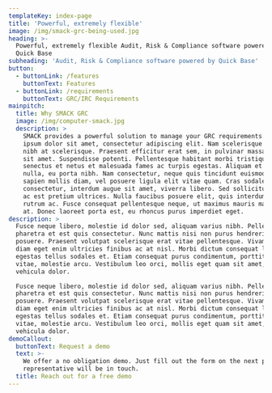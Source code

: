 ```yaml
---
templateKey: index-page
title: 'Powerful, extremely flexible'
image: /img/smack-grc-being-used.jpg
heading: >-
  Powerful, extremely flexible Audit, Risk & Compliance software powered by
  Quick Base
subheading: 'Audit, Risk & Compliance software powered by Quick Base'
button:
  - buttonLink: /features
    buttonText: Features
  - buttonLink: /requirements
    buttonText: GRC/IRC Requirements
mainpitch:
  title: Why SMACK GRC
  image: /img/computer-smack.jpg
  description: >
    SMACK provides a powerful solution to manage your GRC requirements. Lorem
    ipsum dolor sit amet, consectetur adipiscing elit. Nam scelerisque fringilla
    nibh at scelerisque. Praesent efficitur erat sem, in pulvinar massa pulvinar
    sit amet. Suspendisse potenti. Pellentesque habitant morbi tristique
    senectus et netus et malesuada fames ac turpis egestas. Aliquam et tempor
    nulla, eu porta nibh. Nam consectetur, neque quis tincidunt euismod, nulla
    sapien mollis diam, vel posuere ligula elit vitae quam. Cras sodales magna
    consectetur, interdum augue sit amet, viverra libero. Sed sollicitudin nibh
    ac est pretium ultrices. Nulla faucibus posuere elit, quis interdum leo
    rutrum ac. Fusce consequat pellentesque neque, ut maximus mauris malesuada
    at. Donec laoreet porta est, eu rhoncus purus imperdiet eget.
description: >
  Fusce neque libero, molestie id dolor sed, aliquam varius nibh. Pellentesque
  pharetra et est quis consectetur. Nunc mattis nisi non purus hendrerit
  posuere. Praesent volutpat scelerisque erat vitae pellentesque. Vivamus vel
  diam eget enim ultricies finibus ac at nisl. Morbi dictum consequat lacus, a
  egestas tellus sodales et. Etiam consequat purus condimentum, porttitor massa
  vitae, molestie arcu. Vestibulum leo orci, mollis eget quam sit amet, aliquam
  vehicula dolor.

  Fusce neque libero, molestie id dolor sed, aliquam varius nibh. Pellentesque
  pharetra et est quis consectetur. Nunc mattis nisi non purus hendrerit
  posuere. Praesent volutpat scelerisque erat vitae pellentesque. Vivamus vel
  diam eget enim ultricies finibus ac at nisl. Morbi dictum consequat lacus, a
  egestas tellus sodales et. Etiam consequat purus condimentum, porttitor massa
  vitae, molestie arcu. Vestibulum leo orci, mollis eget quam sit amet, aliquam
  vehicula dolor.
demoCallout:
  buttonText: Request a demo
  text: >-
    We offer a no obligation demo. Just fill out the form on the next page and a
    representative will be in touch.
  title: Reach out for a free demo
---
```


